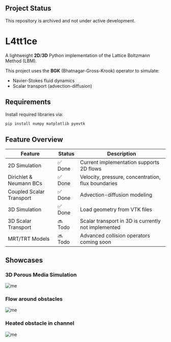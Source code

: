 ## Project Status
This repository is archived and not under active development.

# L4tt1ce

A lightweight **2D**/**3D** Python implementation of the Lattice Boltzmann Method (LBM).

This project uses the **BGK** (Bhatnagar-Gross-Krook) operator to simulate:

- Navier-Stokes fluid dynamics
- Scalar transport (advection-diffusion)

## Requirements
Install required libraries via:

```bash
pip install numpy matplotlib pyevtk
```

## Feature Overview

| Feature                          | Status   | Description                                        |
|----------------------------------|----------|----------------------------------------------------|
| 2D Simulation                    | ✅ Done  | Current implementation supports 2D flows           |
| Dirichlet & Neumann BCs         | ✅ Done  | Velocity, pressure, concentration, flux boundaries |
| Coupled Scalar Transport         | ✅ Done  | Advection-diffusion modeling                       |
| 3D Simulation                    | ✅ Done   | Load geometry from VTK files                        |
| 3D Scalar Transport                   | 🔜 Todo    | Scalar transport in 3D is currently not implemented                        |
| MRT/TRT Models                   | 🔜 Todo  | Advanced collision operators coming soon                       |

## Showcases
### 3D Porous Media Simulation
![me](https://media4.giphy.com/media/v1.Y2lkPTc5MGI3NjExb204bXdmbnFhaWd3OW1sNmE4d3A4MXdrYnZ5ZzU3Z3FhejE5MmsxZiZlcD12MV9pbnRlcm5hbF9naWZfYnlfaWQmY3Q9Zw/xuj1xJyPcAeX6Q7bUE/giphy.gif)
### Flow around obstacles
![me](https://media1.giphy.com/media/v1.Y2lkPTc5MGI3NjExdmE5N2tnaDZjN2Jkd3JvaXBxZXMwbTN0YXhtZXB6dTM4bmQwb2UzZiZlcD12MV9pbnRlcm5hbF9naWZfYnlfaWQmY3Q9Zw/gv1LI63WFKrTyV4Rcf/giphy.gif)
### Heated obstacle in channel
![me](https://media1.giphy.com/media/v1.Y2lkPTc5MGI3NjExancxc3d4Mmc0YWJxaG5hMGs4eHY3cWZ3ZmxkOTF3dnQ4Z2Z5ZnprYyZlcD12MV9pbnRlcm5hbF9naWZfYnlfaWQmY3Q9Zw/8oFlu2HEWHScOQqiny/giphy.gif)




